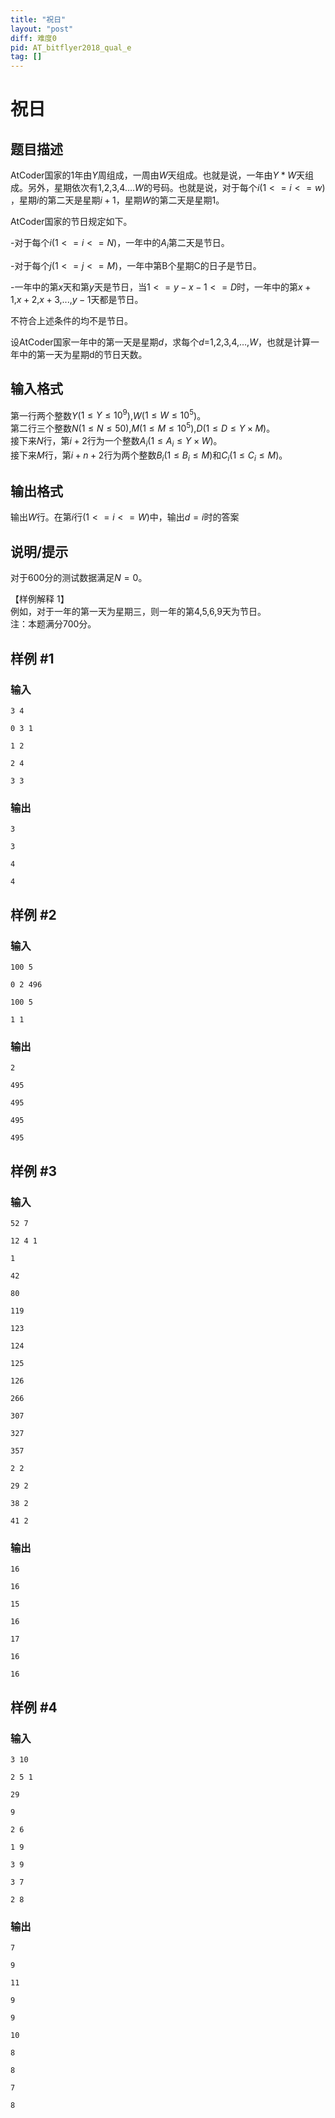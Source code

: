 ```yaml
---
title: "祝日"
layout: "post"
diff: 难度0
pid: AT_bitflyer2018_qual_e
tag: []
---
```


# 祝日

## 题目描述

AtCoder国家的$1$年由$Y$周组成，一周由$W$天组成。也就是说，一年由$Y*W$天组成。另外，星期依次有$1$,$2$,$3$,$4$….$W$的号码。也就是说，对于每个$i$($1<=i<=w$) ，星期$i$的第二天是星期$i+1$，星期$W$的第二天是星期1。




AtCoder国家的节日规定如下。



-对于每个$i$($1<=i<=N$)，一年中的$A_i$第二天是节日。

-对于每个$j$($1<=j<=M$)，一年中第B个星期C的日子是节日。

-一年中的第$x$天和第$y$天是节日，当$1<=y-x-1<=D$时，一年中的第$x+1$,$x+2$,$x+3$,...,$y-1$天都是节日。

不符合上述条件的均不是节日。

设AtCoder国家一年中的第一天是星期$d$，求每个$d$=$1$,$2$,$3$,$4$,…,$W$，也就是计算一年中的第一天为星期d的节日天数。

## 输入格式

第一行两个整数$Y$($1\le Y\le10^9$),$W$($1\le W\le10^5$)。  
第二行三个整数$N$($1\le N\le50$),$M$($1\le M\le10^5$),$D$($1\le D\le Y\times M$)。  
接下来$N$行，第$i+2$行为一个整数$A_i$($1\le A_i\le Y\times W$)。   
接下来$M$行，第$i+n+2$行为两个整数$B_i$($1\le B_i\le M$)和$C_i$($1\le C_i\le M$)。

## 输出格式

输出$W$行。在第$i$行($1<=i<=W$)中，输出$d=i$时的答案

## 说明/提示

对于$600$分的测试数据满足$N=0$。  

【样例解释 1】  
例如，对于一年的第一天为星期三，则一年的第$4$,$5$,$6$,$9$天为节日。  
注：本题满分700分。

## 样例 #1

### 输入

```
3 4
0 3 1
1 2
2 4
3 3
```

### 输出

```
3
3
4
4
```

## 样例 #2

### 输入

```
100 5
0 2 496
100 5
1 1
```

### 输出

```
2
495
495
495
495
```

## 样例 #3

### 输入

```
52 7
12 4 1
1
42
80
119
123
124
125
126
266
307
327
357
2 2
29 2
38 2
41 2
```

### 输出

```
16
16
15
16
17
16
16
```

## 样例 #4

### 输入

```
3 10
2 5 1
29
9
2 6
1 9
3 9
3 7
2 8
```

### 输出

```
7
9
11
9
9
10
8
8
7
8
```

